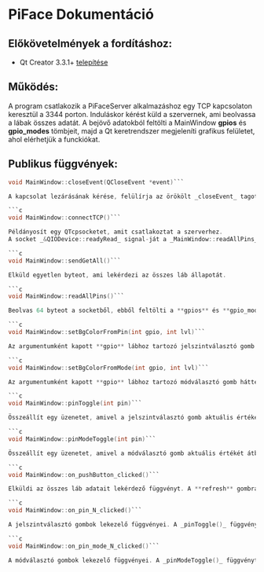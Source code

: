 # PiFace Dokumentáció

## Előkövetelmények a fordításhoz:
+ Qt Creator 3.3.1+ [telepítése](https://www.qt.com)

## Működés:
A program csatlakozik a PiFaceServer alkalmazáshoz egy TCP kapcsolaton keresztül a 3344 porton. Induláskor kérést küld a szervernek, ami beolvassa a lábak összes adatát. A bejövő adatokból feltölti a MainWindow **gpios** és **gpio_modes** tömbjeit, majd a Qt keretrendszer megjeleníti grafikus felületet, ahol elérhetjük a funckiókat.

## Publikus függvények:

```c
void MainWindow::closeEvent(QCloseEvent *event)```

A kapcsolat lezárásának kérése, felülírja az örökölt _closeEvent_ tagot.

```c
void MainWindow::connectTCP()```

Példányosít egy QTcpsocketet, amit csatlakoztat a szerverhez.
A socket _&QIODevice::readyRead_ signal-ját a _MainWindow::readAllPins_ slot-jához köti.

```c
void MainWindow::sendGetAll()```

Elküld egyetlen byteot, ami lekérdezi az összes láb állapotát.

```c
void MainWindow::readAllPins()```

Beolvas 64 byteot a socketből, ebből feltölti a **gpios** és **gpio_modes** tömböket, majd ezeken végigiterálva hívja a _MainWindow::setBgColorFromPin_ és _MainWindow::setBgColorFromMode_ függvényeket.

```c
void MainWindow::setBgColorFromPin(int gpio, int lvl)```

Az argumentumként kapott **gpio** lábhoz tartozó jelszintválasztó gomb háttérszínét beállítja a **lvl** argumentum függvényében.

```c
void MainWindow::setBgColorFromMode(int gpio, int lvl)```

Az argumentumként kapott **gpio** lábhoz tartozó módválasztó gomb háttérszínét beállítja a **lvl** argumentum függvényében.

```c
void MainWindow::pinToggle(int pin)```

Összeállít egy üzenetet, amivel a jelszintválasztó gomb aktuális értékét átbillenti a másik állapotba a szerveren, majd elküldi az üzenetet.

```c
void MainWindow::pinModeToggle(int pin)```

Összeállít egy üzenetet, amivel a módválasztó gomb aktuális értékét átbillenti a másik állapotba a szerveren, majd elküldi az üzenetet.

```c
void MainWindow::on_pushButton_clicked()```

Elküldi az összes láb adatait lekérdező függvényt. A **refresh** gombra van bekötve.

```c
void MainWindow::on_pin_N_clicked()```

A jelszintválasztó gombok lekezelő függvényei. A _pinToggle()_ függvényt hívja.

```c
void MainWindow::on_pin_mode_N_clicked()```

A módválasztó gombok lekezelő függvényei. A _pinModeToggle()_ függvényt hívja.
